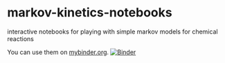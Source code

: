 # markov-kinetics-notebooks
interactive notebooks for playing with simple markov models for chemical reactions

You can use them on [mybinder.org](https://mybinder.org/v2/gh/harmsm/markov-kinetics-notebooks.git/master?filepath=reaction-kinetics.ipynb).
[![Binder](https://mybinder.org/badge.svg)](https://mybinder.org/v2/gh/harmsm/markov-kinetics-notebooks.git/master?filepath=reaction-kinetics.ipynb)
